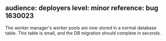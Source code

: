 audience: deployers
level: minor
reference: bug 1630023
---
The worker manager's worker pools are now stored in a normal database table.  This table is small, and the DB migration should complete in seconds.
